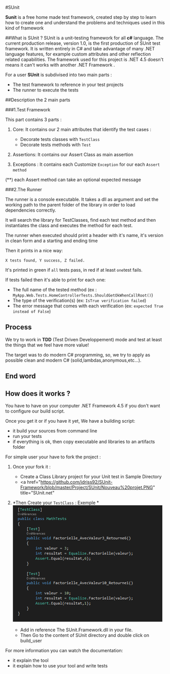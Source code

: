 #SUnit 

**Sunit**  is a free home made test framework, created step by step to learn how to create one 
and understand the problems and techniques used in this kind of framework


##What is SUnit ?
SUnit is a unit-testing framework for all **c#** language. The current production release, version 1.0, is the first production of SUnit test framework. It is written entirely in C# and take advantage of many .NET language features, for example custom attributes and other reflection related capabilities. The framework used for this project is .NET 4.5 doesn't means it can't works with another .NET Framework .


For a user **SUnit** is subdivised into two main parts :

* The test framework to reference in your test projects
* The runner to execute the tests



##Description the 2 main parts

###1.Test Framework

This part contains 3 parts : 

1. Core: It contains our 2 main attributes that identify the test cases :
	  *	Decorate tests classes with `TestClass`
	  *	Decorate tests methods with `Test`

2. Assertions: It contains our Assert Class as main assertion

3. Exceptions : It contains each Customize `Exception` for our each `Assert method`	

(**) each Assert method can take an optional expected message  

###2.The Runner

The runner is a console executable. It takes a dll as argument and set the
working path to the parent folder of the library in order to load
dependencies correctly.

It will search the library for TestClasses, find each test method 
and then instantiates the class and executes the method for each test.


The runner when executed should print a header with it's name, it's version in clean form and a starting and ending time

Then it prints in a nice way:

	X tests found, Y success, Z failed.

It's printed in green if `all` tests pass, in red if at least
`one`test fails.

If tests failed then it's able to print for each one:

* The full name of the tested method (ex : `MyApp.Web.Tests.HomeControllerTests.ShouldGetOkWhenCallRoot()`)
* The type of the verification(s) (ex: `IsTrue verification failed`)
* The error message that comes with each verification (ex: `expected True instead of False`)


## Process 
We try to work in **TDD** (Test Driven Developpement) mode and test at least the things that we feel have more value!

The target was to do modern C# programming, so, we try to apply as possible clean and modern C# (solid,lambdas,anonymous,etc...). 

## End word


## How does it works ?
You have to have on your computer .NET Framework 4.5 if you don't want to configure our build script.

Once you get it or if you have it yet,
We have a building script:

* it build your sources from command line
* run your tests
* if everything is ok, then copy executable and libraries to an artifacts folder


For simple user your have to fork the project : 
1. Once your fork it : 
 	* Create a Class Library project for your Unit test in Sample Directory 
 	* <a href="https://github.com/idriss92/SUnit-Framework/blob/master/Project/SUnit/Nouveau%20projet.PNG" title="SUnit.net"</a>
 	
2.
 	*Then Create your `TestClass` : Exemple
	*
	<a href="https://github.com/idriss92/SUnit-Framework/tree/master/Project/SUnit"><img src="https://github.com/idriss92/SUnit-Framework/blob/master/Project/SUnit/TestClass.PNG" title="SUnit.net" /></a>
	
	* Add in reference The SUnit.Framework.dll in your file.
	* Then Go to the content of SUnit directory and double click on build_user


For more information you can watch the documentation:
* it explain the tool
* it explain how to use your tool and write tests


